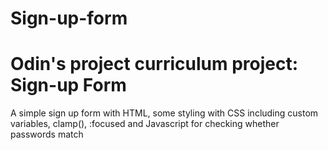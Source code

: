 # Sign-up-form
<h1>Odin's project curriculum project: Sign-up Form</h1>
<p> A simple sign up form with HTML, some styling with CSS including custom variables, clamp(), :focused and Javascript for checking whether passwords match </p>